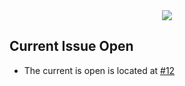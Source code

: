 <div align="center">
  <img src="https://user-images.githubusercontent.com/74750414/169188784-680014eb-ae5a-4062-b9c0-40276f28a261.png" />
</div>

## Current Issue Open

- The current is open is located at [#12](https://github.com/Pradumnasaraf/open-source-with-pradumna/issues/12)
